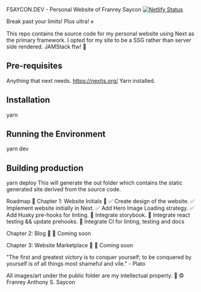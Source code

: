 FSAYCON.DEV - Personal Website of Franrey Saycon
[![Netlify Status](https://api.netlify.com/api/v1/badges/9b7b8139-9333-4e78-b70b-26259036077f/deploy-status)](https://app.netlify.com/sites/kind-darwin-8469ed/deploys)

Break past your limits! Plus ultra! ✊

This repo contains the source code for my personal website using Next as the primary framework. I opted for my site to be a SSG rather than server side rendered. JAMStack ftw! 🚀

## Pre-requisites

Anything that next needs. https://nextjs.org/
Yarn installed.

## Installation

yarn

## Running the Environment

yarn dev

## Building production

yarn deploy
This will generate the out folder which contains the static generated site derived from the source code.

Roadmap 🍫
Chapter 1: Website Initials 🐲
✅ Create design of the website.
✅ Implement website initially in Next.
✅ Add Hero Image Loading strategy.
✅ Add Husky pre-hooks for linting.
🔲 Integrate storybook.
🔲 Integrate react testing && update prehooks.
🔲 Integrate CI for linting, testing and docs

Chapter 2: Blog 🌅
🔲 Coming soon

Chapter 3: Website Marketplace 🏪
🔲 Coming soon

"The first and greatest victory is to conquer yourself; to be conquered by yourself is of all things most shameful and vile." - Plato

All images/art under the public folder are my intellectual property. 🐺 ©️ Franrey Anthony S. Saycon
